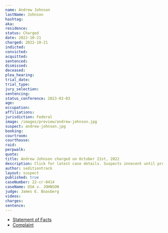 ```yaml
---
name: Andrew Johnson
lastName: Johnson
hashtag:
aka:
residence:
status: Charged
date: 2022-10-21
charged: 2022-10-21
indicted:
convicted:
acquitted:
sentenced:
dismissed:
deceased:
plea_hearing:
trial_date:
trial_type:
jury_selection:
sentencing:
status_conference: 2023-03-03
age:
occupation:
affiliations:
jurisdiction: Federal
image: /images/preview/andrew-johnson.jpg
suspect: andrew-johnson.jpg
booking:
courtroom:
courthouse:
raid:
perpwalk:
quote:
title: Andrew Johnson charged on October 21st, 2022
description: Click for latest case details. Suspects innocent until proven guilty.
author: seditiontrack
layout: suspect
published: true
caseNumber: 22-cr-0414
caseName: USA v. JOHNSON
judge: James E. Boasberg
videos:
charges:
sentence:
---
```

- [Statement of Facts](https://www.justice.gov/usao-dc/case-multi-defendant/file/1560561/download)
- [Complaint](https://www.justice.gov/usao-dc/case-multi-defendant/file/1560551/download)

